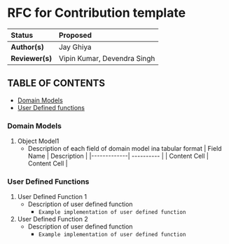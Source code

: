 # RFC for Contribution template

| Status | Proposed |
:--------|:---------------------------------|
| **Author(s)** | Jay Ghiya
| **Reviewer(s)** | Vipin Kumar, Devendra Singh |


## TABLE OF CONTENTS
* [Domain Models](#domain-models)
* [User Defined functions](#user-defined-functions)

### Domain Models
1. Object Model1
   - Description of each field of domain model ina  tabular format
   | Field Name | Description |
   |-------------| ---------- |
   | Content Cell | Content Cell |

### User Defined Functions
1. User Defined Function 1
   - Description of user defined function
     - ```Example implementation of user defined function```
2. User Defined Function 2
   - Description of user defined function
     - ```Example implementation of user defined function```     
